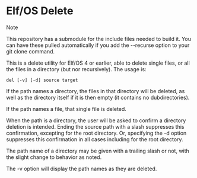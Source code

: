 # Elf/OS Delete

> [!NOTE]
>This repository has a submodule for the include files needed to build it. You can have these pulled automatically if you add the  --recurse option to your git clone command.

This is a delete utility for Elf/OS 4 or earlier, able to delete single files, or all the files in a directory (but nor recursively). The usage is:
```
del [-v] [-d] source target
```
If the path names a directory, the files in that directory will be deleted, as well as the directory itself if it is then empty (it contains no dubdirectories).

If the path names a file, that single file is deleted.

When the path is a directory, the user will be asked to confirm a directory deletion is intended. Ending the source path with a slash suppresses this confirmation, excepting for the root directory. Or, specifying the -d option suppresses this confirmation in all cases including for the root directory.

The path name of a directory may be given with a trailing slash or not, with the slight change to behavior as noted.

The -v option will display the path names as they are deleted.
